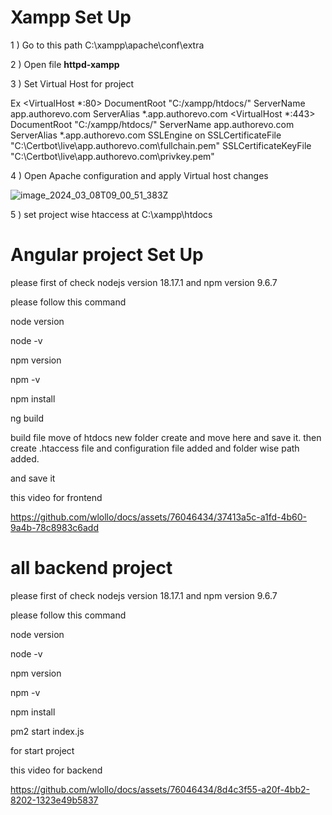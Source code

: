 **Xampp Set Up**
====================
1 ) Go to this path C:\xampp\apache\conf\extra

2 ) Open file **httpd-xampp**

3 ) Set Virtual Host for project 

Ex  <VirtualHost *:80>
     DocumentRoot "C:/xampp/htdocs/"
     ServerName app.authorevo.com
     ServerAlias *.app.authorevo.com
 </VirtualHost>
 <VirtualHost *:443>
     DocumentRoot "C:/xampp/htdocs/"
     ServerName app.authorevo.com
     ServerAlias *.app.authorevo.com
     SSLEngine on
     SSLCertificateFile "C:\Certbot\live\app.authorevo.com\fullchain.pem"
     SSLCertificateKeyFile "C:\Certbot\live\app.authorevo.com\privkey.pem"
 </VirtualHost>

4 ) Open Apache configuration and apply Virtual host changes 

![image_2024_03_08T09_00_51_383Z](https://github.com/wlollo/docs/assets/76046434/2eefd11a-8529-438a-96b6-1288dcdf0143)

5 ) set project wise htaccess at C:\xampp\htdocs 


Angular project Set Up
=============================
please first of check nodejs version  18.17.1  and npm  version  9.6.7  

please follow this command


node version

node -v


npm version 

npm  -v 

npm install

ng build 

build file move of htdocs new folder create and move here and save it.
then create .htaccess file and configuration file added and folder wise path added.

and save it

this video for frontend 

https://github.com/wlollo/docs/assets/76046434/37413a5c-a1fd-4b60-9a4b-78c8983c6add



all backend project 
============================
please first of check nodejs version  18.17.1  and npm  version  9.6.7  

please follow this command

node version

node -v

npm version 

npm  -v 

npm install

pm2 start index.js

for start project


this video for backend 

https://github.com/wlollo/docs/assets/76046434/8d4c3f55-a20f-4bb2-8202-1323e49b5837
